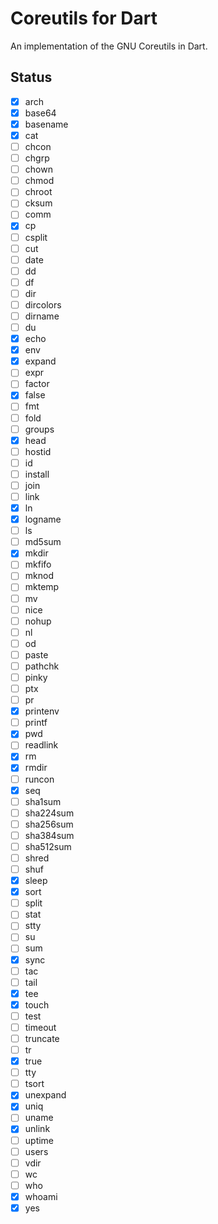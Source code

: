 # Coreutils for Dart

An implementation of the GNU Coreutils in Dart.

## Status

- [x] arch
- [x] base64
- [x] basename
- [x] cat
- [ ] chcon
- [ ] chgrp
- [ ] chown
- [ ] chmod
- [ ] chroot
- [ ] cksum
- [ ] comm
- [x] cp
- [ ] csplit
- [ ] cut
- [ ] date
- [ ] dd
- [ ] df
- [ ] dir
- [ ] dircolors
- [ ] dirname
- [ ] du
- [x] echo
- [x] env
- [x] expand
- [ ] expr
- [ ] factor
- [x] false
- [ ] fmt
- [ ] fold
- [ ] groups
- [x] head
- [ ] hostid
- [ ] id
- [ ] install
- [ ] join
- [ ] link
- [x] ln
- [x] logname
- [ ] ls
- [ ] md5sum
- [x] mkdir
- [ ] mkfifo
- [ ] mknod
- [ ] mktemp
- [ ] mv
- [ ] nice
- [ ] nohup
- [ ] nl
- [ ] od
- [ ] paste
- [ ] pathchk
- [ ] pinky
- [ ] ptx
- [ ] pr
- [x] printenv
- [ ] printf
- [x] pwd
- [ ] readlink
- [x] rm
- [x] rmdir
- [ ] runcon
- [x] seq
- [ ] sha1sum
- [ ] sha224sum
- [ ] sha256sum
- [ ] sha384sum
- [ ] sha512sum
- [ ] shred
- [ ] shuf
- [x] sleep
- [x] sort
- [ ] split
- [ ] stat
- [ ] stty
- [ ] su
- [ ] sum
- [x] sync
- [ ] tac
- [ ] tail
- [x] tee
- [x] touch
- [ ] test
- [ ] timeout
- [ ] truncate
- [ ] tr
- [x] true
- [ ] tty
- [ ] tsort
- [x] unexpand
- [x] uniq
- [ ] uname
- [x] unlink
- [ ] uptime
- [ ] users
- [ ] vdir
- [ ] wc
- [ ] who
- [x] whoami
- [x] yes
